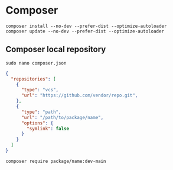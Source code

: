 # Composer

```shell
composer install --no-dev --prefer-dist --optimize-autoloader
composer update --no-dev --prefer-dist --optimize-autoloader
```

## Composer local repository

```shell
sudo nano composer.json
```

```json
{
  "repositories": [
    {
      "type": "vcs",
      "url": "https://github.com/vendor/repo.git",
    },
    {
      "type": "path",
      "url": "/path/to/package/name",
      "options": {
        "symlink": false
      }
    }
  ]
}
```

```shell
composer require package/name:dev-main
```
